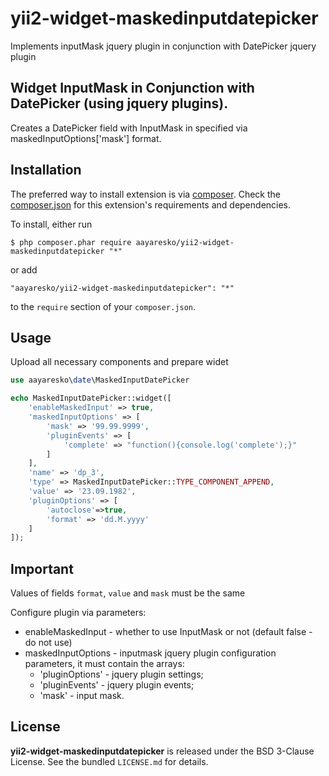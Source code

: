 # yii2-widget-maskedinputdatepicker
Implements inputMask jquery plugin in conjunction with DatePicker jquery plugin

## Widget InputMask in Conjunction with DatePicker (using jquery plugins).

Creates a DatePicker field with InputMask in specified via maskedInputOptions['mask'] format.

## Installation

The preferred way to install extension is via [composer](http://getcomposer.org/download/). Check the [composer.json](https://github.com/aayaresko/yii2-widget-maskedinputdatepicker/blob/master/composer.json) for this extension's requirements and dependencies.

To install, either run

```
$ php composer.phar require aayaresko/yii2-widget-maskedinputdatepicker "*"
```

or add

```
"aayaresko/yii2-widget-maskedinputdatepicker": "*"
```

to the ```require``` section of your `composer.json`.

## Usage

Upload all necessary components and prepare widet

```php
use aayaresko\date\MaskedInputDatePicker
```
```php
echo MaskedInputDatePicker::widget([
    'enableMaskedInput' => true,
    'maskedInputOptions' => [
        'mask' => '99.99.9999',
        'pluginEvents' => [
            'complete' => "function(){console.log('complete');}"
        ]
    ],
    'name' => 'dp_3',
    'type' => MaskedInputDatePicker::TYPE_COMPONENT_APPEND,
    'value' => '23.09.1982',
    'pluginOptions' => [
        'autoclose'=>true,
        'format' => 'dd.M.yyyy'
    ]
]);
```

## Important
Values of fields ``format``, ``value`` and ``mask`` must be the same

Configure plugin via parameters:
* enableMaskedInput - whether to use InputMask or not (default false - do not use)
* maskedInputOptions - inputmask jquery plugin configuration parameters, it must contain the arrays:
    * 'pluginOptions' - jquery plugin settings;
    * 'pluginEvents' - jquery plugin events;
    * 'mask' - input mask.

## License
**yii2-widget-maskedinputdatepicker** is released under the BSD 3-Clause License. See the bundled `LICENSE.md` for details.
